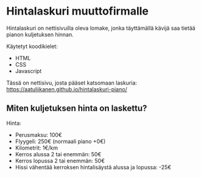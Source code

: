 # Hintalaskuri muuttofirmalle

Hintalaskuri on nettisivuilla oleva lomake, jonka täyttämällä kävijä saa tietää pianon kuljetuksen hinnan.

Käytetyt koodikielet:
- HTML
- CSS
- Javascript

Tässä on nettisivu, josta pääset katsomaan laskuria: https://aatuliikanen.github.io/hintalaskuri-piano/

## Miten kuljetuksen hinta on laskettu?
Hinta:
+ Perusmaksu: 100€
+ Flyygeli: 250€ (normaali piano +0€)
+ Kilometrit: 1€/km
+ Kerros alussa 2 tai enemmän: 50€
+ Kerros lopussa 2 tai enemmän: 50€
+ Hissi vähentää kerroksen hintalisäystä alussa ja lopussa: -25€

